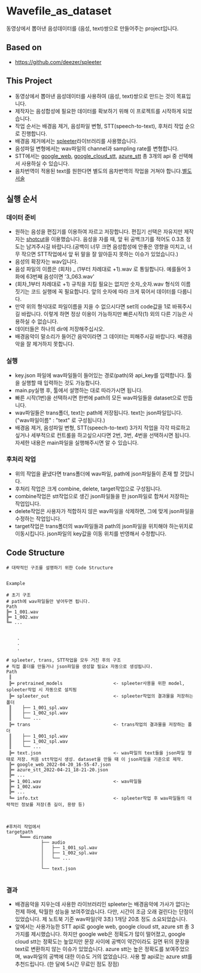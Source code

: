 # Wavefile_as_dataset
동영상에서 뽑아낸 음성데이터를 (음성, text)쌍으로 만들어주는 project입니다. 

## Based on
* https://github.com/deezer/spleeter


## This Project
* 동영상에서 뽑아낸 음성데이터를 사용하여 (음성, text)쌍으로 만드는 것이 목표입니다.
* 제작자는 음성합성에 필요한 데이터를 확보하기 위해 이 프로젝트를 시작하게 되었습니다. 
* 작업 순서는 배경음 제거, 음성파일 변형, STT(speech-to-text), 후처리 작업 순으로 진행합니다.
* 배경음 제거에서는 [spleeter](https://github.com/deezer/spleeter)라이브러리를 사용했습니다.
* 음성파일 변형에서는 wav파일의 channel과 sampling rate를 변형합니다.
* STT에서는 [google_web](https://wicg.github.io/speech-api/), [google_cloud_stt](https://cloud.google.com/speech-to-text), [azure_stt](https://azure.microsoft.com/services/cognitive-services/speech-to-text/#overview) 총 3개의 api 중 선택해서 사용하실 수 있습니다.
* 음차번역이 적용된 text를 원한다면 별도의 음차번역의 작업을 거쳐야 합니다.[별도 서술]()


## 실행 순서
### 데이터 준비
* 원하는 음성을 편집기를 이용하여 자르고 저장합니다. 편집기 선택은 자유지만 제작자는 [shotcut](https://shotcut.org/)을 이용했습니다. 음성을 자를 때, 앞 뒤 공백크기를 적어도 0.3초 정도는 남겨주시길 바랍니다.(공백이 너무 크면 음성합성에 안좋은 영향을 미치고, 너무 작으면 STT작업에서 앞 뒤 말을 잘 알아듣지 못하는 이슈가 있었습니다.)
* 음성의 확장자는 wav입니다.
* 음성 파일의 이름은 (회차) _ (1부터 차례대로 +1).wav 로 통일합니다. 예를들어 3화에 63번째 음성이면 '3_063.wav'
* (회차_1부터 차례대로 +1) 규칙을 지킬 필요는 없지만 숫자_숫자.wav 형식의 이름짓기는 코드 실행에 꼭 필요합니다. 앞의 숫자에 따라 크게 묶어서 데이터를 다룹니다.
* 만약 위의 형식대로 파일이름을 지을 수 없으시다면 set의 code값을 1로 바꿔주시길 바랍니다. 이렇게 하면 정상 이용이 가능하지만 빠른시작(1) 외의 다른 기능은 사용하실 수 없습니다.
* 데이터들은 하나의 dir에 저장해주십시오.
* 배경음악이 말소리가 들어간 음악이라면 그 데이터는 피해주시길 바랍니다. 배경음악을 잘 제거하지 못합니다.

### 실행
* key.json 파일에 wav파일들이 들어있는 경로(path)와 api_key를 입력합니다. 툴을 실행할 때 입력하는 것도 가능합니다.
* main.py실행 후, 툴에서 설명하는 대로 따라가시면 됩니다.
* 빠른 시작(1번)을 선택하시면 한번에 path의 모든 wav파일들을 dataset으로 만듭니다.
* wav파일들은 trans폴더, text는 path에 저장됩니다. text는 json파일입니다.("wav파일이름" : "text" 로 구성됩니다.)
* 배경음 제거, 음성파일 변형, STT(speech-to-text) 3가지 작업을 각각 따로하고 싶거나 세부적으로 컨트롤을 하고싶으시다면 2번, 3번, 4번을 선택하시면 됩니다. 자세한 내용은 main파일을 실행해주시면 알 수 있습니다.

### 후처리 작업
* 위의 작업을 끝냈다면 trans폴더에 wav파일, path에 json파일들이 존재 할 것입니다.
* 후처리 작업은 크게 combine, delete, target작업으로 구성됩니다.
* combine작업은 stt작업으로 생긴 json파일들을 한 json파일로 합쳐서 저장하는 작업입니다.
* delete작업은 사용자가 적합하지 않은 wav파일을 삭제하면, 그에 맞게 json파일을 수정하는 작업입니다.
* target작업은 trans폴더의 wav파일들과 path의 json파일을 위치해야 하는위치로 이동시킵니다. json파일의 key값을 이동 위치를 반영해서 수정합니다.


## Code Structure
```
# 대략적인 구조를 설명하기 위한 Code Structure


Example

# 초기 구조
# path에 wav파일들만 넣어두면 됩니다.
Path
╠═ 1_001.wav
╠═ 1_002.wav
╚═ ...  


    .
    .
    .

# spleeter, trans, STT작업을 모두 거친 후의 구조
# 직접 폴더를 만들거나 json파일을 생성할 필요x 자동으로 생성됩니다.
Path
 ║
 ╠═ pretrained_models                   <- spleeter사용을 위한 model, spleeter작업 시 자동으로 설치됨
 ╠═ spleeter_out                        <- spleeter작업의 결과물을 저장하는 폴더
 ║    ├── 1_001_spl.wav
 ║    ├── 1_002_spl.wav
 ║    └── ...
 ╠═ trans                               <- trans작업의 결과물을 저장하는 폴더
 ║    ├── 1_001_spl.wav
 ║    ├── 1_002_spl.wav
 ║    └── ...
 ╠═ text.json                           <- wav파일의 text들을 json파일 형태로 저장. 처음 stt작업시 생성. dataset을 만들 때 이 json파일을 기준으로 제작. 
 ╠═ google_web_2022-04-20_16-55-47.json  
 ╠═ azure_stt_2022-04-21_18-21-20.json
 ╠═ ...
 ╠═ 1_001.wav                           <- wav파일들
 ╠═ 1_002.wav
 ╠═ ...                   
 ╚═ info.txt                            <- spleeter작업 후 wav파일들의 대략적인 정보를 저장(총 길이, 용량 등)



```

```
#후처리 작업에서 
targetpath
     ╚═══ dirname
             ├── audio
             │   ├── 1_001_spl.wav
             │   ├── 1_002_spl.wav
             │   └── ...
             │
             └── text.json
             
```


### 결과
* 배경음악을 지우는데 사용한 라이브러리인 spleeter는 배경음악에 가사가 없다는 전제 하에, 탁월한 성능을 보여주었습니다. 다만, 시간이 조금 오래 걸린다는 단점이 있었습니다. 제 노트북 기준 wav파일(약 3초) 1개당 20초 정도 소요되었습니다.
* 앞에서는 사용가능한 STT api로 google web, google cloud stt, azure stt 총 3가지를 제시했습니다. 하지만 google web은 정확도가 많이 떨어졌고, google cloud stt는 정확도는 높았지만 문장 사이에 공백이 약간이라도 길면 뒤의 문장을 text로 변환하지 않는 이슈가 있었습니다. azure stt는 높은 정확도를 보여주었으며, wav파일의 공백에 대한 이슈도 거의 없었습니다. 사용 할 api로는 azure stt를 추천드립니다. (한 달에 5시간 무료인 점도 장점) 













